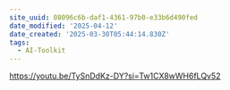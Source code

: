 ```yaml
---
site_uuid: 08096c6b-daf1-4361-97b0-e33b6d490fed
date_modified: '2025-04-12'
date_created: '2025-03-30T05:44:14.830Z'
tags:
  - AI-Toolkit
---
```































































https://youtu.be/TySnDdKz-DY?si=Tw1CX8wWH6fLQv52
